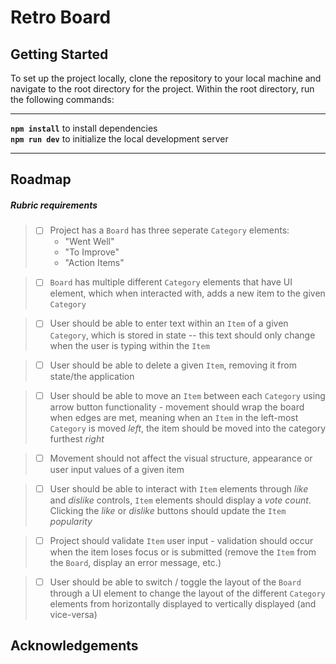 # Retro Board

## Getting Started
To set up the project locally, clone the repository to your local machine and navigate to the root directory for the project. Within the root directory, run the following commands:

***
**`npm install`** to install dependencies  
**`npm run dev`** to initialize the local development server
***

## Roadmap
##### *Rubric requirements*
>- [ ] Project has a `Board` has three seperate `Category` elements:
>    - "Went Well"
>    - "To Improve"
>    - "Action Items"

>- [ ] `Board` has multiple different `Category` elements that have UI element, which when interacted with, adds a new item to the given `Category`

>- [ ] User should be able to enter text within an `Item` of a given `Category`, which is stored in state -- this text should only change when the user is typing within the `Item`

>- [ ] User should be able to delete a given `Item`, removing it from state/the application

>- [ ] User should be able to move an `Item` between each `Category` using arrow button functionality - movement should wrap the board when edges are met, meaning when an `Item` in the left-most `Category` is moved *left*, the item should be moved into the category furthest *right*

>  - [ ] Movement should not affect the visual structure, appearance or user input values of a given item

>- [ ] User should be able to interact with `Item` elements through *like* and *dislike* controls, `Item` elements should display a *vote count*. Clicking the *like* or *dislike* buttons should update the `Item` *popularity*

>- [ ] Project should validate `Item` user input - validation should occur when the item loses focus or is submitted (remove the `Item` from the `Board`, display an error message, etc.)

>- [ ] User should be able to switch / toggle the layout of the `Board` through a UI element to change the layout of the different `Category` elements from horizontally displayed to vertically displayed (and vice-versa)


## Acknowledgements
